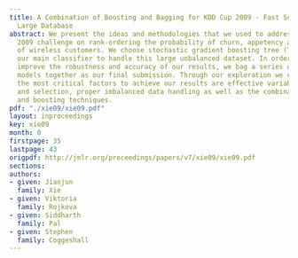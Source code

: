 ```yaml
---
title: A Combination of Boosting and Bagging for KDD Cup 2009 - Fast Scoring on a
  Large Database
abstract: We present the ideas and methodologies that we used to address the KDD Cup
  2009 challenge on rank-ordering the probability of churn, appetency and up-selling
  of wireless customers. We choose stochastic gradient boosting tree (TreeNet ®) as
  our main classifier to handle this large unbalanced dataset. In order to further
  improve the robustness and accuracy of our results, we bag a series of boosted tree
  models together as our final submission. Through our exploration we conclude that
  the most critical factors to achieve our results are effective variable preprocessing
  and selection, proper imbalanced data handling as well as the combination of bagging
  and boosting techniques.
pdf: "./xie09/xie09.pdf"
layout: inproceedings
key: xie09
month: 0
firstpage: 35
lastpage: 43
origpdf: http://jmlr.org/proceedings/papers/v7/xie09/xie09.pdf
sections: 
authors:
- given: Jianjun
  family: Xie
- given: Viktoria
  family: Rojkova
- given: Siddharth
  family: Pal
- given: Stephen
  family: Coggeshall
---
```

